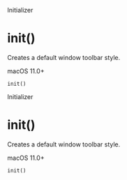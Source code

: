 Initializer

# init()

Creates a default window toolbar style.

macOS 11.0+

    
    
    init()

Initializer

# init()

Creates a default window toolbar style.

macOS 11.0+

    
    
    init()

